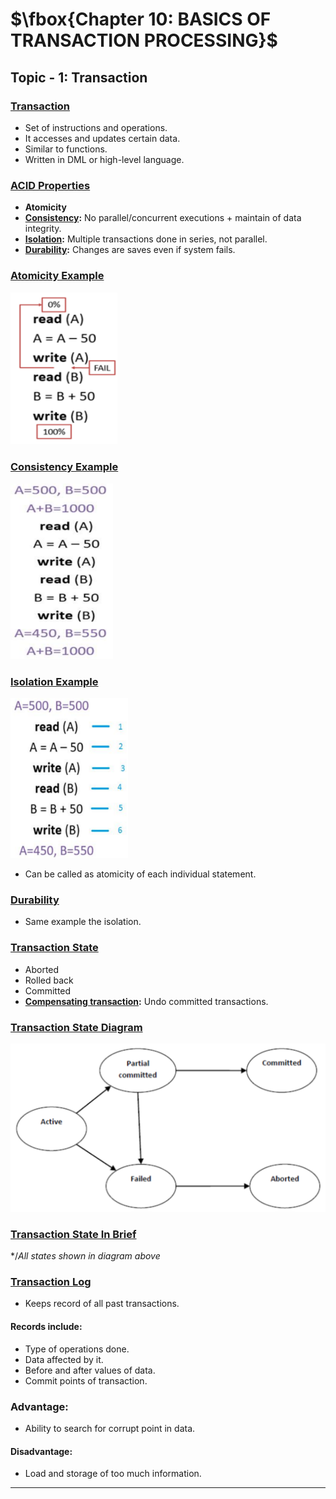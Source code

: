 # $\fbox{Chapter 10: BASICS OF TRANSACTION PROCESSING}$





## **Topic - 1: Transaction**

### <u>Transaction</u>

- Set of instructions and operations.
- It accesses and updates certain data.
- Similar to functions.
- Written in DML or high-level language.


### <u>ACID Properties</u>

- **Atomicity**
- **<u>Consistency</u>:** No parallel/concurrent executions + maintain of data integrity.
- **<u>Isolation</u>:** Multiple transactions done in series, not parallel.
- **<u>Durability</u>:** Changes are saves even if system fails.


### <u>Atomicity Example</u>

<img src="./media/image28.png" style="width:1.77965in;height:2.5396in" />


### <u>Consistency Example</u>

<img src="./media/image29.png" style="width:1.71123in;height:2.93048in" />


### <u>Isolation Example</u>

<img src="./media/image30.png" style="width:1.95666in;height:2.66584in" />

- Can be called as atomicity of each individual statement.


### <u>Durability</u>

- Same example the isolation.


### <u>Transaction State</u>

- Aborted
- Rolled back
- Committed
- **<u>Compensating transaction</u>:** Undo committed transactions.


### <u>Transaction State Diagram</u>

<img src="./media/image31.png" style="width:5.28194in;height:2.80131in" />


### <u>Transaction State In Brief</u>

*/*All states shown in diagram above*


### <u>Transaction Log</u>

- Keeps record of all past transactions.

#### Records include:

- Type of operations done.
- Data affected by it.
- Before and after values of data.
- Commit points of transaction.

### Advantage:

- Ability to search for corrupt point in data.

#### Disadvantage:

- Load and storage of too much information.

---
